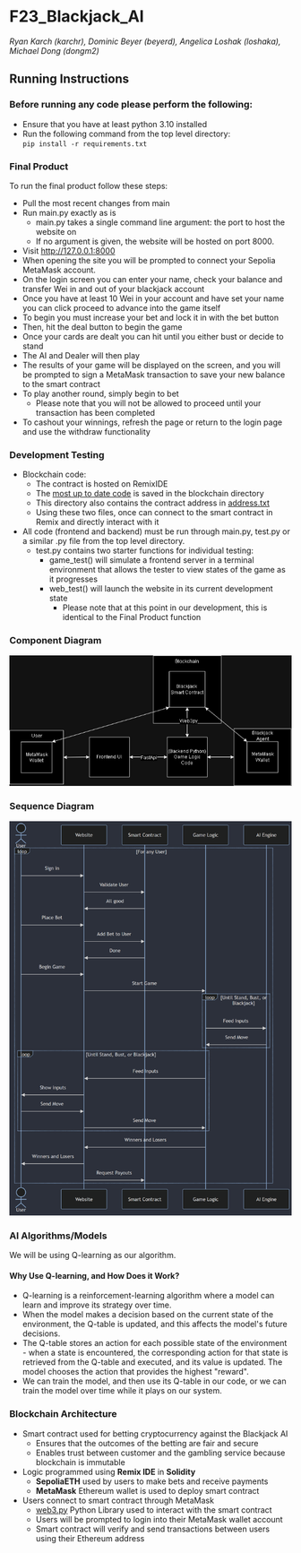 # F23_Blackjack_AI
*Ryan Karch (karchr), Dominic Beyer (beyerd), Angelica Loshak (loshaka), Michael Dong (dongm2)*

## Running Instructions
### Before running any code please perform the following:
- Ensure that you have at least python 3.10 installed
- Run the following command from the top level directory:\
  `pip install -r requirements.txt`
### Final Product
To run the final product follow these steps:
- Pull the most recent changes from main
- Run main.py exactly as is
  - main.py takes a single command line argument: the port to host the website on
  - If no argument is given, the website will be hosted on port 8000.
- Visit http://127.0.0.1:8000
- When opening the site you will be prompted to connect your Sepolia MetaMask account.
- On the login screen you can enter your name, check your balance and transfer Wei in and out of your blackjack account
- Once you have at least 10 Wei in your account and have set your name you can click proceed to advance into the game itself
- To begin you must increase your bet and lock it in with the bet button
- Then, hit the deal button to begin the game
- Once your cards are dealt you can hit until you either bust or decide to stand
- The AI and Dealer will then play
- The results of your game will be displayed on the screen, and you will be prompted to sign a MetaMask transaction to save your new balance to the smart contract
- To play another round, simply begin to bet
  - Please note that you will not be allowed to proceed until your transaction has been completed
- To cashout your winnings, refresh the page or return to the login page and use the withdraw functionality
### Development Testing
- Blockchain code:
  - The contract is hosted on RemixIDE
  - The [most up to date code](https://github.com/AI-and-Blockchain/F23_Blackjack_AI/blob/main/blockchain/BlackjackBettingContract.sol) is saved in the blockchain directory
  - This directory also contains the contract address in [address.txt](https://github.com/AI-and-Blockchain/F23_Blackjack_AI/blob/main/blockchain/address.txt)
  - Using these two files, once can connect to the smart contract in Remix and directly interact with it
- All code (frontend and backend) must be run through main.py, test.py or a similar .py file from the top level directory.
  - test.py contains two starter functions for individual testing:
    - game_test() will simulate a frontend server in a terminal environment that allows the tester to view states of the game as it progresses
    - web_test() will launch the website in its current development state
      - Please note that at this point in our development, this is identical to the Final Product function

### Component Diagram
![image](assets/ComponentDiagram.png)

### Sequence Diagram
![image](assets/SequenceDiagram.png)

### AI Algorithms/Models

We will be using Q-learning as our algorithm.

#### Why Use Q-learning, and How Does it Work?

* Q-learning is a reinforcement-learning algorithm where a model can learn and improve its strategy over time.
* When the model makes a decision based on the current state of the environment, the Q-table is updated, and this affects the model's future decisions.
* The Q-table stores an action for each possible state of the environment - when a state is encountered, the corresponding action for that state is retrieved from the Q-table and executed, and its value is updated. The model chooses the action that provides the highest "reward".
* We can train the model, and then use its Q-table in our code, or we can train the model over time while it plays on our system.

### Blockchain Architecture
* Smart contract used for betting cryptocurrency against the Blackjack AI
    * Ensures that the outcomes of the betting are fair and secure
    * Enables trust between customer and the gambling service because blockchain is immutable
* Logic programmed using **Remix IDE** in **Solidity**
    * **SepoliaETH** used by users to make bets and receive payments
    * **MetaMask** Ethereum wallet is used to deploy smart contract 
* Users connect to smart contract through MetaMask
    * [web3.py](https://web3py.readthedocs.io/en/stable/) Python Library used to interact with the smart contract
    * Users will be prompted to login into their MetaMask wallet account
    * Smart contract will verify and send transactions between users using their Ethereum address
